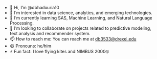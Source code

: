 - 👋 Hi, I’m @dbhadouria10
- 👀 I’m interested in data science, analytics, and emerging technologies.
- 🌱 I’m currently learning SAS, Machine Learning, and Natural Language Processing.
- 💞️ I’m looking to collaborate on projects related to predictive modeling, text analysis and  recommender system.
- 📫 How to reach me: You can reach me at db3533@drexel.edu
- 😄 Pronouns: he/him
- ⚡ Fun fact: I love flying kites and NIMBUS 2000🤓

<!---
dbhadouria10/dbhadouria10 is a ✨ special ✨ repository because its `README.md` (this file) appears on your GitHub profile.
You can click the Preview link to take a look at your changes.
--->
